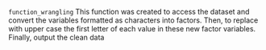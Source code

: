 `function_wrangling`
This function was created to access the dataset and convert the variables formatted as characters into factors. Then, to replace with upper case the first letter of each value 
in these new factor variables. Finally, output the clean data
